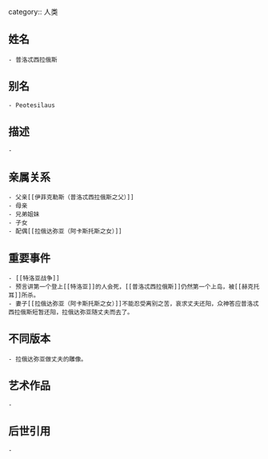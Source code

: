 category:: 人类
## 姓名
	- 普洛忒西拉俄斯
## 别名
	- Peotesilaus
## 描述
	-
## 亲属关系
	- 父亲[[伊菲克勒斯（普洛忒西拉俄斯之父）]]
	- 母亲
	- 兄弟姐妹
	- 子女
	- 配偶[[拉俄达弥亚（阿卡斯托斯之女）]]
## 重要事件
	- [[特洛亚战争]]
	- 预言讲第一个登上[[特洛亚]]的人会死，[[普洛忒西拉俄斯]]仍然第一个上岛，被[[赫克托耳]]所杀。
	- 妻子[[拉俄达弥亚（阿卡斯托斯之女）]]不能忍受离别之苦，哀求丈夫还阳，众神答应普洛忒西拉俄斯短暂还阳，拉俄达弥亚随丈夫而去了。
## 不同版本
	- 拉俄达弥亚做丈夫的雕像。
## 艺术作品
	-
## 后世引用
	-
